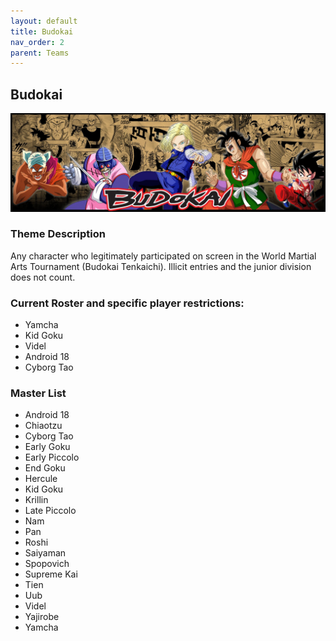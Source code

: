 ```yaml
---
layout: default
title: Budokai
nav_order: 2
parent: Teams
---
```

## Budokai

![](../images/budokai.jpg)

### Theme Description
Any character who legitimately participated on screen in the World Martial Arts Tournament (Budokai Tenkaichi). Illicit entries and the junior division does not count.

### Current Roster and specific player restrictions:
- Yamcha 
- Kid Goku
- Videl
- Android 18
- Cyborg Tao

### Master List
- Android 18
- Chiaotzu
- Cyborg Tao
- Early Goku
- Early Piccolo
- End Goku
- Hercule
- Kid Goku
- Krillin
- Late Piccolo
- Nam
- Pan
- Roshi
- Saiyaman
- Spopovich
- Supreme Kai
- Tien
- Uub
- Videl
- Yajirobe
- Yamcha
